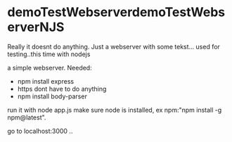 # demoTestWebserverdemoTestWebserverNJS
Really it doesnt do anything. Just a webserver with some tekst... used for testing..this time with nodejs

a simple webserver. Needed:
- npm install express
- https dont have to do anything
- npm install body-parser

run it with node app.js
make sure node is installed, ex npm:"npm install -g npm@latest".

go to localhost:3000
..
